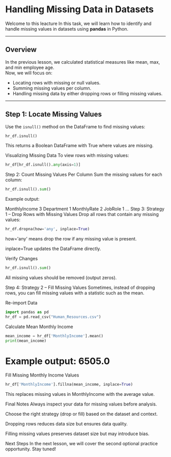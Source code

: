 # Handling Missing Data in Datasets

Welcome to this leacture
In this task, we will learn how to identify and handle missing values in datasets using **pandas** in Python.

---

## Overview

In the previous lesson, we calculated statistical measures like mean, max, and min employee age.  
Now, we will focus on:

- Locating rows with missing or null values.
- Summing missing values per column.
- Handling missing data by either dropping rows or filling missing values.

---

## Step 1: Locate Missing Values

Use the `isnull()` method on the DataFrame to find missing values:

```python
hr_df.isnull()
```
This returns a Boolean DataFrame with True where values are missing.

Visualizing Missing Data
To view rows with missing values:
```python
hr_df[hr_df.isnull().any(axis=1)]
```
Step 2: Count Missing Values Per Column
Sum the missing values for each column:
```python
hr_df.isnull().sum()
```
Example output:

MonthlyIncome    3
Department       1
MonthlyRate      2
JobRole          1
...
Step 3: Strategy 1 – Drop Rows with Missing Values
Drop all rows that contain any missing values:
```python
hr_df.dropna(how='any', inplace=True)
```
how='any' means drop the row if any missing value is present.

inplace=True updates the DataFrame directly.

Verify Changes
```python
hr_df.isnull().sum()
```
All missing values should be removed (output zeros).

Step 4: Strategy 2 – Fill Missing Values
Sometimes, instead of dropping rows, you can fill missing values with a statistic such as the mean.

Re-import Data
```python
import pandas as pd
hr_df = pd.read_csv("Human_Resources.csv")
```
Calculate Mean Monthly Income
```python
mean_income = hr_df['MonthlyIncome'].mean()
print(mean_income)
```
# Example output: 6505.0
Fill Missing Monthly Income Values
```python
hr_df['MonthlyIncome'].fillna(mean_income, inplace=True)
```
This replaces missing values in MonthlyIncome with the average value.

Final Notes
Always inspect your data for missing values before analysis.

Choose the right strategy (drop or fill) based on the dataset and context.

Dropping rows reduces data size but ensures data quality.

Filling missing values preserves dataset size but may introduce bias.

Next Steps
In the next lesson, we will cover the second optional practice opportunity.
Stay tuned!
